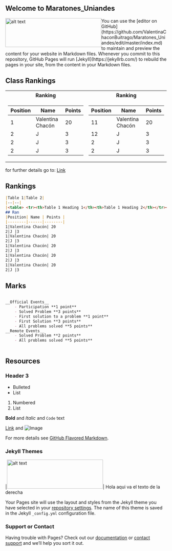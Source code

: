 ## Welcome to Maratones_Uniandes

<img style="float: left" src= "https://static1.squarespace.com/static/552dc0ffe4b070a9e1a6a215/t/583336b8f5e23136c812bb2c/1516652591705/.png" alt="alt text" width="300" height="90"/>
     You can use the [editor on GitHub](https://github.com/ValentinaChaconBuitrago/Maratones_Uniandes/edit/master/index.md) to maintain        and preview the content for your website in Markdown files.
     Whenever you commit to this repository, GitHub Pages will run [Jekyll](https://jekyllrb.com/) to rebuild the pages in your site, from      the content in your Markdown files.

## Class Rankings

<table>
<tr><th>Ranking </th><th>Ranking</th></tr>
<tr><td>

|Position| Name | Points |
|--------|------|--------|
1|Valentina Chacón| 20
2|J |3
2|J |3
2|J |3


</td><td>

|Position| Name | Points |
|--------|------|--------|
11|Valentina Chacón| 20
12|J|3
2|J |3
2|J |3

</td></tr> </table>

for further details go to: [Link](https://uniandes-my.sharepoint.com/:x:/g/personal/v_chacon_uniandes_edu_co/EbU7_AjZSshDogA33htwDFEBQcUFYEl8qU_qAeUb0moDiA?e=ih83n4)

## Rankings

```markdown
|Table 1|Table 2|
|--|--|
|<table> <tr><th>Table 1 Heading 1</th><th>Table 1 Heading 2</th></tr><tr><td>Row 1 Column 1</td><td>Row 1 Column 2</td></tr> </table>| <table> <tr><th>Table 2 Heading 1</th><th>Table 2 Heading 2</th></tr><tr><td>Row 1 Column 1</td><td>Row 1 Column 2</td></tr> </table>|
## Ran
|Position| Name | Points |
|--------|------|--------|
1|Valentina Chacón| 20
2|J |3
1|Valentina Chacón| 20
2|J |3
1|Valentina Chacón| 20
2|J |3
1|Valentina Chacón| 20
2|J |3
1|Valentina Chacón| 20
2|J |3
```
## Marks
```markdown

__Official Events__
    - Participation **1 point**
    - Solved Problem **3 points**
    - First solution to a problem **1 point**
    - First Solution **3 points**
    - All problems solved **5 points**
__Remote Events__
    - Solved Problem **2 points**
    - All problems solved **5 points**
    
```
## Resources

### Header 3

- Bulleted
- List

1. Numbered
2. List

**Bold** and _Italic_ and `Code` text

[Link](url) and ![Image](scr)

For more details see [GitHub Flavored Markdown](https://guides.github.com/features/mastering-markdown/).

### Jekyll Themes

|<img src="https://static1.squarespace.com/static/552dc0ffe4b070a9e1a6a215/t/583336b8f5e23136c812bb2c/1516652591705/.png" alt="alt text" width="300" height="90">| Hola aqui va el texto de la derecha

Your Pages site will use the layout and styles from the Jekyll theme you have selected in your [repository settings](https://github.com/ValentinaChaconBuitrago/Maratones_Uniandes/settings). The name of this theme is saved in the Jekyll `_config.yml` configuration file.

### Support or Contact

Having trouble with Pages? Check out our [documentation](https://help.github.com/categories/github-pages-basics/) or [contact support](https://github.com/contact) and we’ll help you sort it out.
